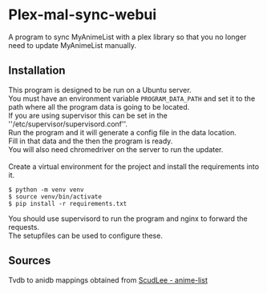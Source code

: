 # Plex-mal-sync-webui
A program to sync MyAnimeList with a plex library so that you no longer need to update MyAnimeList manually.

## Installation
This program is designed to be run on a Ubuntu server.\
You must have an environment variable `PROGRAM_DATA_PATH` and set it to the path where all the program data is going to be located.\
If you are using supervisor this can be set in the ''/etc/supervisor/supervisord.conf''.\
Run the program and it will generate a config file in the data location.\
Fill in that data and the then the program is ready.\
You will also need chromedriver on the server to run the updater.\
\
Create a virtual environment for the project and install the requirements into it.
```
$ python -m venv venv
$ source venv/bin/activate
$ pip install -r requirements.txt
 ```
You should use supervisord to run the program and nginx to forward the requests.\
The setupfiles can be used to configure these.
## Sources
Tvdb to anidb mappings obtained from [ScudLee - anime-list](https://github.com/ScudLee/anime-lists)